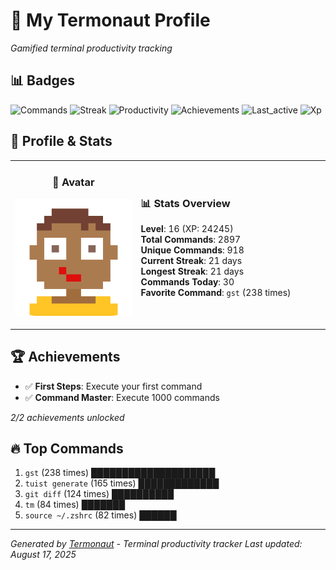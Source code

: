 # 🚀 My Termonaut Profile

*Gamified terminal productivity tracking*

## 📊 Badges

![Commands](https://img.shields.io/badge/Commands-2897-blue?style=flat-square&logo=terminal&logoColor=white) ![Streak](https://img.shields.io/badge/Streak-21+days-blue?style=flat-square&logo=terminal&logoColor=white) ![Productivity](https://img.shields.io/badge/Productivity-80.0%25-green?style=flat-square&logo=terminal&logoColor=white) ![Achievements](https://img.shields.io/badge/Achievements-5%2F10-blue?style=flat-square&logo=terminal&logoColor=white) ![Last_active](https://img.shields.io/badge/Last+Active-14h+ago-yellow?style=flat-square&logo=terminal&logoColor=white) ![Xp](https://img.shields.io/badge/XP-Level+16+%2824245%2F28900%29-blue?style=flat-square&logo=terminal&logoColor=white) 

## 🎨 Profile & Stats

<table><tr>
<td width="40%" align="center">

### 👤 Avatar

![Avatar](./avatars/92d16113f346b44989c006b24588ea12.svg)

</td>
<td width="60%">

### 📊 Stats Overview

**Level**: 16 (XP: 24245)  
**Total Commands**: 2897  
**Unique Commands**: 918  
**Current Streak**: 21 days  
**Longest Streak**: 21 days  
**Commands Today**: 30  
**Favorite Command**: `gst` (238 times)  

</td>
</tr></table>

## 🏆 Achievements

- ✅ **First Steps**: Execute your first command
- ✅ **Command Master**: Execute 1000 commands

*2/2 achievements unlocked*

## 🔥 Top Commands

1. `gst` (238 times) ████████████████████
2. `tuist generate` (165 times) █████████████
3. `git diff` (124 times) ██████████
4. `tm` (84 times) ███████
5. `source ~/.zshrc` (82 times) ██████

---

*Generated by [Termonaut](https://github.com/oiahoon/termonaut) - Terminal productivity tracker*
*Last updated: August 17, 2025*
